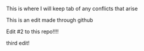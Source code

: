 
 This is where I will keep tab of any conflicts that arise
 
 
 This is an edit made through github

Edit #2 to this repo!!!!

third edit!
